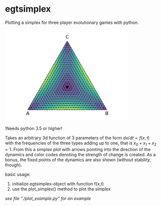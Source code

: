 # egtsimplex
Plotting a simplex for three player evolutionary games with python.

<img src="images/example_plot.png" width="400"/>


!Needs python 3.5 or higher!

Takes an arbitrary 3d function of 3 parameters of the form
$dx/dt=f(x,t)$ with the frequencies of the three types adding up to
one, that is $x_0+x_1+x_2=1$. From this a simplex plot with arrows 
pointing into the direction of the dynamics and color codes 
denoting the strength of change is created. As a bonus, the fixed
points of the dynamics are also shown (without stability, though).

basic usage:

1. initialize egtsimplex-object with function f(x,t)
2. use the plot_simplex() method to plot the simplex

*see file "./plot_example.py" for an example*



